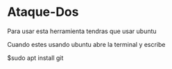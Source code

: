 # Ataque-Dos
Para usar esta herramienta tendras que usar ubuntu 

Cuando estes usando ubuntu abre la terminal y escribe

$sudo apt install git

